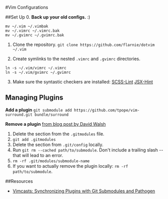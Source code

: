 #Vim Configurations

##Set Up
0. **Back up your old configs.** :)
```
mv ~/.vim ~/.vimbak
mv ~/.vimrc ~/.vimrc.bak
mv ~/.gvimrc ~/.gvimrc.bak
```
1. Clone the repository.
`git clone https://github.com/flarnie/dotvim ~/.vim`

2. Create symlinks to the nested `.vimrc` and `.gvimrc` directories.
```
ln -s ~/.vim/vimrc ~/.vimrc
ln -s ~/.vim/gvimrc ~/.gvimrc
```
3. Make sure the syntastic checkers are installed:
[SCSS-Lint][scss-lint]
[JSX-Hint][jsx-hint]

[scss-lint]: https://github.com/causes/scss-lint
[jsx-hint]: https://github.com/CondeNast/JSXHint

## Managing Plugins
**Add a plugin**
`git submodule add https://github.com/tpope/vim-surround.git bundle/surround`

**Remove a plugin**
[from blog post by David Walsh][remove-git-submodule]

1. Delete the section from the `.gitmodules` file.
2. `git add .gitmodules`
3. Delete the section from `.git/config` locally.
4. Run `git rm --cached path/to/submodule`.  Don't include a trailing slash --
   that will lead to an error.
5. `rm -rf .git/modules/submodule-name`
6. If you want to actually remove the plugin locally: `rm -rf path/to/submodule`.

[remove-git-submodule]: http://davidwalsh.name/git-remove-submodule

##Resources
 - [Vimcasts: Synchronizing Plugins with Git Submodules and Pathogen][vimcast-pathogen]

[vimcast-pathogen]: http://vimcasts.org/episodes/synchronizing-plugins-with-git-submodules-and-pathogen/

